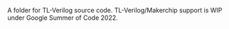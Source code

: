A folder for TL-Verilog source code. TL-Verilog/Makerchip support is WIP under Google Summer of Code 2022.
